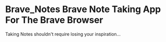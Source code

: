 # Brave_Notes Brave Note Taking App For The Brave Browser 

Taking Notes shouldn't require losing your inspiration...


